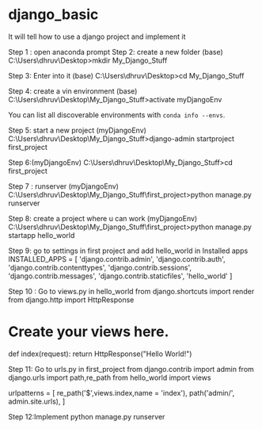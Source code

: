 # django_basic
It will tell how to use a django project and implement it

Step 1 : open anaconda prompt
Step 2: create a new folder
(base) C:\Users\dhruv\Desktop>mkdir My_Django_Stuff

Step 3: Enter into it
(base) C:\Users\dhruv\Desktop>cd My_Django_Stuff

Step 4: create a vin environment
(base) C:\Users\dhruv\Desktop\My_Django_Stuff>activate myDjangoEnv

You can list all discoverable environments with `conda info --envs`.

Step 5: start a new project
(myDjangoEnv) C:\Users\dhruv\Desktop\My_Django_Stuff>django-admin startproject first_project

Step 6:(myDjangoEnv) C:\Users\dhruv\Desktop\My_Django_Stuff>cd first_project

Step 7 : runserver
(myDjangoEnv) C:\Users\dhruv\Desktop\My_Django_Stuff\first_project>python manage.py runserver

Step 8: create a project where u can work
(myDjangoEnv) C:\Users\dhruv\Desktop\My_Django_Stuff\first_project>python manage.py startapp hello_world

Step 9: go to settings in first project and add hello_world in  Installed apps
INSTALLED_APPS = [
    'django.contrib.admin',
    'django.contrib.auth',
    'django.contrib.contenttypes',
    'django.contrib.sessions',
    'django.contrib.messages',
    'django.contrib.staticfiles',
    'hello_world'
]

Step 10 : Go to views.py in hello_world
from django.shortcuts import render
from django.http import HttpResponse
# Create your views here.

def index(request):
	return HttpResponse("Hello World!")
  
  
Step 11: Go to urls.py in first_project
from django.contrib import admin
from django.urls import path,re_path
from hello_world import views

urlpatterns = [
	re_path('$',views.index,name = 'index'),
    path('admin/', admin.site.urls),
]

Step 12:Implement
python manage.py runserver
